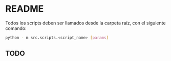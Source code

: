 
# README

Todos los scripts deben ser llamados desde la carpeta raíz, con el siguiente
comando:

```bash
python - m src.scripts.<script_name> [params]
```

## TODO
